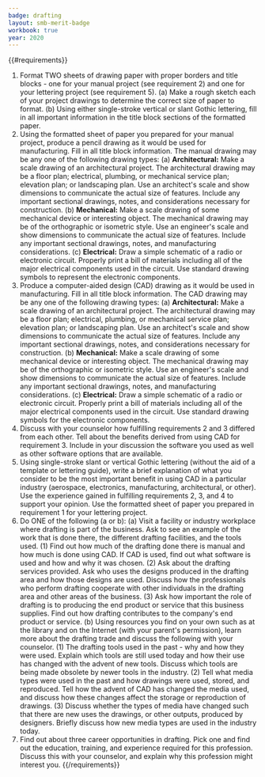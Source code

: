```yaml
---
badge: drafting
layout: smb-merit-badge
workbook: true
year: 2020
---
```


{{#requirements}}
1. Format TWO sheets of drawing paper with proper borders and title blocks - one for your manual project (see requirement 2) and one for your lettering project (see requirement 5).
    (a) Make a rough sketch each of your project drawings to determine the correct size of paper to format.
    (b) Using either single-stroke vertical or slant Gothic lettering, fill in all important information in the title block sections of the formatted paper.
2. Using the formatted sheet of paper you prepared for your manual project, produce a pencil drawing as it would be used for manufacturing. Fill in all title block information. The manual drawing may be any one of the following drawing types:
    (a) **Architectural:** Make a scale drawing of an architectural project. The architectural drawing may be a floor plan; electrical, plumbing, or mechanical service plan; elevation plan; or landscaping plan. Use an architect's scale and show dimensions to communicate the actual size of features. Include any important sectional drawings, notes, and considerations necessary for construction.
    (b) **Mechanical:** Make a scale drawing of some mechanical device or interesting object. The mechanical drawing may be of the orthographic or isometric style. Use an engineer's scale and show dimensions to communicate the actual size of features. Include any important sectional drawings, notes, and manufacturing considerations.
    (c) **Electrical:** Draw a simple schematic of a radio or electronic circuit. Properly print a bill of materials including all of the major electrical components used in the circuit. Use standard drawing symbols to represent the electronic components.
3. Produce a computer-aided design (CAD) drawing as it would be used in manufacturing. Fill in all title block information. The CAD drawing may be any one of the following drawing types:
    (a) **Architectural:** Make a scale drawing of an architectural project. The architectural drawing may be a floor plan; electrical, plumbing, or mechanical service plan; elevation plan; or landscaping plan. Use an architect's scale and show dimensions to communicate the actual size of features. Include any important sectional drawings, notes, and considerations necessary for construction.
    (b) **Mechanical:** Make a scale drawing of some mechanical device or interesting object. The mechanical drawing may be of the orthographic or isometric style. Use an engineer's scale and show dimensions to communicate the actual size of features. Include any important sectional drawings, notes, and manufacturing considerations.
    (c) **Electrical:** Draw a simple schematic of a radio or electronic circuit. Properly print a bill of materials including all of the major electrical components used in the circuit. Use standard drawing symbols for the electronic components.
4. Discuss with your counselor how fulfilling requirements 2 and 3 differed from each other. Tell about the benefits derived from using CAD for requirement 3. Include in your discussion the software you used as well as other software options that are available.
5. Using single-stroke slant or vertical Gothic lettering (without the aid of a template or lettering guide), write a brief explanation of what you consider to be the most important benefit in using CAD in a particular industry (aerospace, electronics, manufacturing, architectural, or other). Use the experience gained in fulfilling requirements 2, 3, and 4 to support your opinion. Use the formatted sheet of paper you prepared in requirement 1 for your lettering project.
6. Do ONE of the following (a or b):
    (a) Visit a facility or industry workplace where drafting is part of the business. Ask to see an example of the work that is done there, the different drafting facilities, and the tools used.
        (1) Find out how much of the drafting done there is manual and how much is done using CAD. If CAD is used, find out what software is used and how and why it was chosen.
        (2) Ask about the drafting services provided. Ask who uses the designs produced in the drafting area and how those designs are used. Discuss how the professionals who perform drafting cooperate with other individuals in the drafting area and other areas of the business.
        (3) Ask how important the role of drafting is to producing the end product or service that this business supplies. Find out how drafting contributes to the company's end product or service.
    (b) Using resources you find on your own such as at the library and on the Internet (with your parent's permission), learn more about the drafting trade and discuss the following with your counselor.
        (1) The drafting tools used in the past - why and how they were used. Explain which tools are still used today and how their use has changed with the advent of new tools. Discuss which tools are being made obsolete by newer tools in the industry.
        (2) Tell what media types were used in the past and how drawings were used, stored, and reproduced. Tell how the advent of CAD has changed the media used, and discuss how these changes affect the storage or reproduction of drawings.
        (3) Discuss whether the types of media have changed such that there are new uses the drawings, or other outputs, produced by designers. Briefly discuss how new media types are used in the industry today.
7. Find out about three career opportunities in drafting. Pick one and find out the education, training, and experience required for this profession. Discuss this with your counselor, and explain why this profession might interest you.
{{/requirements}}
